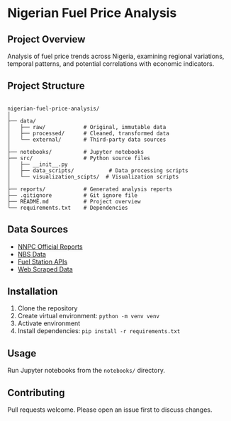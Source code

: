 # Nigerian Fuel Price Analysis

## Project Overview
Analysis of fuel price trends across Nigeria, examining regional variations, temporal patterns, and potential correlations with economic indicators.

## Project Structure
```plaintext

nigerian-fuel-price-analysis/
│
├── data/
│   ├── raw/            # Original, immutable data
│   ├── processed/      # Cleaned, transformed data
│   └── external/       # Third-party data sources
│
├── notebooks/          # Jupyter notebooks
├── src/                # Python source files
│   ├── __init__.py
│   ├── data_scripts/           # Data processing scripts
│   └── visualization_scipts/  # Visualization scripts
│
├── reports/            # Generated analysis reports
├── .gitignore          # Git ignore file
├── README.md           # Project overview
└── requirements.txt    # Dependencies
```

## Data Sources
- [NNPC Official Reports]()
- [NBS Data]()
- [Fuel Station APIs]()
- [Web Scraped Data]()

## Installation
1. Clone the repository
2. Create virtual environment: `python -m venv venv`
3. Activate environment
4. Install dependencies: `pip install -r requirements.txt`

## Usage
Run Jupyter notebooks from the `notebooks/` directory.

## Contributing
Pull requests welcome. Please open an issue first to discuss changes.